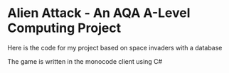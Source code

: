 # Alien Attack - An AQA A-Level Computing Project

Here is the code for my project based on space invaders with a database


The game is written in the monocode client using C#

